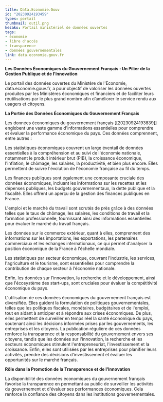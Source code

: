 ```yaml
---
title: Data.Economie.Gouv
id: "20230924193459"
types: portail
thumbnail: outil.png
kezako: Portail ministériel de données ouvertes
tags:
- économie
- libre d'accés
- transparence
- données gouvernementales
link: data.economie.gouv.fr
---
```


**Les Données Économiques du Gouvernement Français : Un Pilier de la Gestion Publique et de l'Innovation**

Le portail des données ouvertes du Ministère de l'Economie, data.economie.gouv.fr, a pour objectif de valoriser les données ouvertes produites par les Ministères économiques et financiers et de faciliter leurs réutilisations par le plus grand nombre afin d’améliorer le service rendu aux usagers et citoyens.

**La Portée des Données Économiques du Gouvernement Français**

Les données économiques du gouvernement français [[20230924193839]] englobent une vaste gamme d'informations essentielles pour comprendre et évaluer la performance économique du pays. Ces données comprennent, entre autres :

Les statistiques économiques couvrent un large éventail de données essentielles à la compréhension et au suivi de l'économie nationale, notamment le produit intérieur brut (PIB), la croissance économique, l'inflation, le chômage, les salaires, la productivité, et bien plus encore. Elles permettent de suivre l'évolution de l'économie française au fil du temps.

Les finances publiques sont également une composante cruciale des données économiques, incluant les informations sur les recettes et les dépenses publiques, les budgets gouvernementaux, la dette publique et la fiscalité. Elles offrent un aperçu de la gestion des finances publiques en France.

L'emploi et le marché du travail sont scrutés de près grâce à des données telles que le taux de chômage, les salaires, les conditions de travail et la formation professionnelle, fournissant ainsi des informations essentielles pour évaluer le marché du travail français.

Les données sur le commerce extérieur, quant à elles, comprennent des informations sur les importations, les exportations, les partenaires commerciaux et les échanges internationaux, ce qui permet d'analyser la position économique de la France à l'échelle mondiale.

Les statistiques par secteur économique, couvrant l'industrie, les services, l'agriculture et le tourisme, sont essentielles pour comprendre la contribution de chaque secteur à l'économie nationale.

Enfin, les données sur l'innovation, la recherche et le développement, ainsi que l'écosystème des start-ups, sont cruciales pour évaluer la compétitivité économique du pays.

L'utilisation de ces données économiques du gouvernement français est diversifiée. Elles guident la formulation de politiques gouvernementales, telles que les politiques fiscales, monétaires, budgétaires et de l'emploi, tout en aidant à anticiper et à répondre aux crises économiques. De plus, elles permettent de surveiller en temps réel la santé économique du pays, soutenant ainsi les décisions informées prises par les gouvernements, les entreprises et les citoyens. La publication régulière de ces données renforce la transparence et la responsabilité du gouvernement envers ses citoyens, tandis que les données sur l'innovation, la recherche et les secteurs économiques stimulent l'entrepreneuriat, l'investissement et la croissance. Enfin, elles sont utilisées par les entreprises pour planifier leurs activités, prendre des décisions d'investissement et évaluer les opportunités sur le marché français.

**Rôle dans la Promotion de la Transparence et de l'Innovation**

La disponibilité des données économiques du gouvernement français favorise la transparence en permettant au public de surveiller les activités du gouvernement et d'évaluer ses performances économiques. Cela renforce la confiance des citoyens dans les institutions gouvernementales.